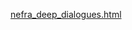 [nefra_deep_dialogues.html](https://github.com/user-attachments/files/22608122/nefra_deep_dialogues.html)
<!DOCTYPE html>
<html lang="en">
<head>
  <meta charset="UTF-8" />
  <meta name="viewport" content="width=device-width, initial-scale=1.0"/>
  <title>Nefra — AI Perfume Muse (Deep Dialogues)</title>
  <link rel="icon" href="data:image/svg+xml,%3Csvg xmlns='http://www.w3.org/2000/svg' viewBox='0 0 64 64'%3E%3Ccircle cx='32' cy='32' r='30' fill='%23000'/%3E%3Ctext x='32' y='40' text-anchor='middle' font-size='32' fill='white'%3EN%3C/text%3E%3C/svg%3E">
  <meta property="og:title" content="Nefra — AI Perfume Muse">
  <meta property="og:description" content="Clickable prototype with deep multi-turn dialogues.">
  <meta property="og:type" content="website">
  <!-- Tailwind (CDN) -->
  <script src="https://cdn.tailwindcss.com"></script>
  <!-- React 18 UMD + Babel -->
  <script crossorigin src="https://unpkg.com/react@18/umd/react.development.js"></script>
  <script crossorigin src="https://unpkg.com/react-dom@18/umd/react-dom.development.js"></script>
  <script src="https://unpkg.com/@babel/standalone/babel.min.js"></script>
</head>
<body class="bg-gradient-to-b from-[#0b0b0c] to-[#161618] text-gray-900">
  <div id="root"></div>

  <script type="text/babel">
    const { useEffect, useRef, useState } = React;

    // --- Deep multi-turn dialogue scripts (conversational)
    const SCRIPTS = {
      romantic: {
        label: "Romantic Mood",
        turns: [
          { user: "I want something romantic.", nefra: "Romance can whisper close to the skin or bloom into the room. Do you want something \\u003cb\\u003eintimate\\u003c/b\\u003e or more \\u003cb\\u003eexpressive\\u003c/b\\u003e?" },
          { user: "Intimate.", nefra: "Then I’ll keep projection soft and textures creamy. Let me share three shades of romance—each with price, performance, seasonality, gender positioning, and a layering tip." },
          { user: "", nefra: "\\u003cb\\u003e1) Maison Francis Kurkdjian À la Rose (EDP)\\u003c/b\\u003e\\n\\u2022 Price: ~€200 (70ml)  \\n\\u2022 Performance: 6–7h, soft sillage (skin-close)  \\n\\u2022 Seasonality: Spring/Summer evenings  \\n\\u2022 Gender: Marketed feminine, \\u003ci\\u003etruly unisex in wear\\u003c/i\\u003e  \\n\\u2022 Layering: Rose lotion or Amyris body oil to extend the glow  \\n\\n\\u003ci\\u003eFeels like silk sheets at dawn, dew on rose petals—tender, luminous, elegant.\\u003c/i\\u003e" },
          { user: "", nefra: "\\u003cb\\u003e2) BDK Parfums Gris Charnel (EDP)\\u003c/b\\u003e\\n\\u2022 Price: ~€190 (100ml)  \\n\\u2022 Performance: 7–8h, discreet/moderate  \\n\\u2022 Seasonality: Autumn/Spring dinners  \\n\\u2022 Gender: Unisex  \\n\\u2022 Layering: Vanilla body cream to boost sandalwood creaminess  \\n\\n\\u003ci\\u003eFeels like fig skin and warm tea in a dim café—modern, sensual, slightly playful.\\u003c/i\\u003e" },
          { user: "", nefra: "\\u003cb\\u003e3) Chanel Coromandel (Les Exclusifs, EDP)\\u003c/b\\u003e\\n\\u2022 Price: ~€295 (75ml)  \\n\\u2022 Performance: 8–10h, moderate/room-halo if oversprayed  \\n\\u2022 Seasonality: Autumn/Winter nights  \\n\\u2022 Gender: Marketed feminine, commonly worn by men (truly unisex)  \\n\\u2022 Layering: Amber/vanilla cream to soften patchouli  \\n\\n\\u003ci\\u003eFeels like velvet curtains and lacquered wood—patchouli smoothed by vanilla/benzoin; a cashmere shawl for the soul.\\u003c/i\\u003e" },
          { user: "Which is best for a dinner date?", nefra: "For \\u003cb\\u003etender intimacy\\u003c/b\\u003e choose Gris Charnel. For \\u003cb\\u003eelegant delicacy\\u003c/b\\u003e choose À la Rose. If you want to be \\u003cb\\u003eremembered\\u003c/b\\u003e, Coromandel wraps you in quiet opulence." }
        ]
      },

      warmNight: {
        label: "Warm Night",
        turns: [
          { user: "I want something warm for the night.", nefra: "Warm can mean an \\u003cb\\u003eamber-spicy glow\\u003c/b\\u003e, \\u003cb\\u003esmoky mystery\\u003c/b\\u003e, or \\u003cb\\u003eboozy sweetness\\u003c/b\\u003e. Do you imagine modern lounge elegance or a classic, powerful aura?" },
          { user: "Modern lounge elegance.", nefra: "Then consider three paths—each warm, refined, and night-ready." },
          { user: "", nefra: "\\u003cb\\u003e1) Parfums de Marly Herod\\u003c/b\\u003e\\n\\u2022 Price: ~€220 (125ml)  \\n\\u2022 Performance: 8–9h, moderate  \\n\\u2022 Seasonality: Autumn/Winter nights  \\n\\u2022 Gender: Marketed masculine, comfortably unisex  \\n\\u2022 Layering: Vanilla lotion to smooth tobacco nuances  \\n\\n\\u003ci\\u003eTobacco leaf wrapped in vanilla/cinnamon—like sipping spiced whisky by a fire.\\u003c/i\\u003e" },
          { user: "", nefra: "\\u003cb\\u003e2) Amouage Interlude Black Iris\\u003c/b\\u003e\\n\\u2022 Price: ~€320 (100ml)  \\n\\u2022 Performance: 10–12h, strong  \\n\\u2022 Seasonality: Cool evenings, formal nights  \\n\\u2022 Gender: Masculine-marketed, often worn by women  \\n\\u2022 Layering: Woody body cream to tame the incense/leather  \\n\\n\\u003ci\\u003eSmoky amber with iris—mysterious, smooth, cathedral twilight in a bottle.\\u003c/i\\u003e" },
          { user: "", nefra: "\\u003cb\\u003e3) Kilian Angels’ Share\\u003c/b\\u003e\\n\\u2022 Price: ~€195 (50ml)  \\n\\u2022 Performance: 7–8h, moderate  \\n\\u2022 Seasonality: Autumn festive nights  \\n\\u2022 Gender: Unisex  \\n\\u2022 Layering: Amber body cream to amplify the gourmand warmth  \\n\\n\\u003ci\\u003eCognac, cinnamon, praline—silky, edible warmth; candlelit dessert and conversation.\\u003c/i\\u003e" },
          { user: "Which is most elegant for lounge dining?", nefra: "For a \\u003cb\\u003esmooth modern glow\\u003c/b\\u003e choose Angels’ Share. For a \\u003cb\\u003eclassic, reassuring warmth\\u003c/b\\u003e choose Herod. For \\u003cb\\u003emysterious, commanding elegance\\u003c/b\\u003e choose Interlude Black Iris." }
        ]
      },

      freshWork: {
        label: "Fresh for Work",
        turns: [
          { user: "I need something fresh for work.", nefra: "Shall we keep it \\u003cb\\u003ediscreet and professional\\u003c/b\\u003e for close quarters, or \\u003cb\\u003efresh but dynamic\\u003c/b\\u003e for open spaces?" },
          { user: "Discreet and professional.", nefra: "Here are three office-perfect choices, each polished and respectful." },
          { user: "", nefra: "\\u003cb\\u003e1) Acqua di Parma Colonia Essenza\\u003c/b\\u003e\\n\\u2022 Price: ~€140 (100ml)  \\n\\u2022 Performance: ~6h, discreet  \\n\\u2022 Seasonality: Spring/Summer mornings  \\n\\u2022 Gender: Masculine-marketed, citrus-musk is unisex  \\n\\u2022 Layering: Citrus lotion to brighten the opening  \\n\\n\\u003ci\\u003eCitrus, neroli, woods—like a perfectly pressed white shirt.\\u003c/i\\u003e" },
          { user: "", nefra: "\\u003cb\\u003e2) MFK Aqua Universalis Forte\\u003c/b\\u003e\\n\\u2022 Price: ~€215 (70ml)  \\n\\u2022 Performance: ~8h, polite  \\n\\u2022 Seasonality: Year-round; shines in spring/autumn  \\n\\u2022 Gender: Unisex  \\n\\u2022 Layering: Citrus shower gel underneath for extra sparkle  \\n\\n\\u003ci\\u003eClean laundry in a summer breeze—crisp, composed, impeccable.\\u003c/i\\u003e" },
          { user: "", nefra: "\\u003cb\\u003e3) Creed Aventus Cologne\\u003c/b\\u003e\\n\\u2022 Price: ~€245 (100ml)  \\n\\u2022 Performance: 8–9h, moderate  \\n\\u2022 Seasonality: Spring/Autumn  \\n\\u2022 Gender: Masculine-marketed; modern unisex appeal  \\n\\u2022 Layering: Vetiver cream to emphasize the green facet  \\n\\n\\u003ci\\u003eJuicy mandarin, ginger, vetiver—dynamic, confident, but office-friendly.\\u003c/i\\u003e" },
          { user: "Which suits long days?", nefra: "For \\u003cb\\u003eendurance\\u003c/b\\u003e choose Aventus Cologne. For \\u003cb\\u003esubtle elegance\\u003c/b\\u003e choose Aqua Universalis Forte. For \\u003cb\\u003eclassic safe professionalism\\u003c/b\\u003e choose Colonia Essenza." }
        ]
      },

      discontinued: {
        label: "Plum Japonais Alternatives",
        turns: [
          { user: "My favourite, Tom Ford Plum Japonais, is discontinued.", nefra: "Plum Japonais was dark fruit with spice (plum, cinnamon), amber, and oud—bold projection. I’ll suggest three alternatives across smoky, tropical, and spicy-amber moods." },
          { user: "", nefra: "\\u003cb\\u003e1) Serge Lutens Fille en Aiguilles\\u003c/b\\u003e\\n\\u2022 Price: ~€180 (100ml)  \\n\\u2022 Performance: ~8h, strong  \\n\\u2022 Seasonality: Autumn/Winter nights  \\n\\u2022 Gender: Unisex  \\n\\u2022 Layering: Incense oil to deepen resins  \\n\\n\\u003ci\\u003ePlum with pine and spice—smokier, resinous; a forest at dusk after rain.\\u003c/i\\u003e" },
          { user: "", nefra: "\\u003cb\\u003e2) Memo Tamarindo\\u003c/b\\u003e\\n\\u2022 Price: ~€230 (75ml)  \\n\\u2022 Performance: ~7h, moderate  \\n\\u2022 Seasonality: Spring/Summer evenings  \\n\\u2022 Gender: Unisex  \\n\\u2022 Layering: Sandalwood lotion for creamier drydown  \\n\\n\\u003ci\\u003eTropical fruit (pineapple) with cardamom—brighter, still opulent; golden dusk on the beach.\\u003c/i\\u003e" },
          { user: "", nefra: "\\u003cb\\u003e3) Masque Milano Tango\\u003c/b\\u003e\\n\\u2022 Price: ~€135 (35ml)  \\n\\u2022 Performance: 7–8h, moderate  \\n\\u2022 Seasonality: Evenings year-round  \\n\\u2022 Gender: Unisex  \\n\\u2022 Layering: Vanilla cream to heighten warmth  \\n\\n\\u003ci\\u003eAmber, cumin, benzoin—translates the spicy-amber soul of Plum Japonais in a smoother, intimate way.\\u003c/i\\u003e" },
          { user: "Which is closest in spirit?", nefra: "For \\u003cb\\u003eDNA proximity\\u003c/b\\u003e choose Fille en Aiguilles (smoky-plum). For a \\u003cb\\u003etropical reinterpretation\\u003c/b\\u003e choose Tamarindo. For a \\u003cb\\u003esmoother spicy-amber soul\\u003c/b\\u003e choose Tango." }
        ]
      },
    };

    // --- Helpers
    const uid = () => Math.random().toString(36).slice(2);

    function Bubble({ role, text }) {
      const isUser = role === "user";
      return (
        <div className={"w-full flex " + (isUser ? "justify-end" : "justify-start")}>
          <div
            className={
              "max-w-[80%] rounded-2xl px-4 py-3 shadow " +
              (isUser
                ? "bg-gray-900 text-white rounded-br-md"
                : "bg-[#fcfbf7] text-gray-900 border border-[#ece7df] rounded-bl-md")
            }
          >
            <p className="leading-relaxed whitespace-pre-line" dangerouslySetInnerHTML={{__html: text}}></p>
            <div className="mt-1 text-[10px] opacity-60 text-right">
              {isUser ? "You" : "Nefra"}
            </div>
          </div>
        </div>
      );
    }

    function NefraPrototype() {
      const [messages, setMessages] = useState([
        { id: uid(), role: "nefra", text: "Hello, I’m Nefra — your AI perfume muse. Tap a scenario below and I’ll guide you with deep, boutique-style advice." },
      ]);
      const [isPlaying, setIsPlaying] = useState(false);
      const logRef = useRef(null);

      useEffect(() => {
        if (logRef.current) {
          logRef.current.scrollTo({ top: logRef.current.scrollHeight, behavior: "smooth" });
        }
      }, [messages]);

      const sleep = (ms) => new Promise((r) => setTimeout(r, ms));

      const typewriterAppend = async (full) => {
        const id = uid();
        let current = "";
        setMessages((m) => [...m, { id, role: "nefra", text: current }]);
        for (const ch of full) {
          current += ch;
          setMessages((m) => m.map((msg) => (msg.id === id ? { ...msg, text: current } : msg)));
          await sleep(6);
        }
      };

      const playScript = async (key) => {
        if (isPlaying) return;
        setIsPlaying(true);
        const seq = SCRIPTS[key].turns;
        for (const t of seq) {
          if (t.user) setMessages((m) => [...m, { id: uid(), role: "user", text: t.user }]);
          await sleep(380);
          await typewriterAppend(t.nefra);
          await sleep(300);
        }
        setIsPlaying(false);
      };

      const reset = () => {
        setMessages([{ id: uid(), role: "nefra", text: "Hello, I’m Nefra — your AI perfume muse. Tap a scenario below and I’ll guide you with deep, boutique-style advice." }]);
      };

      return (
        <div className="min-h-screen w-full p-6">
          <div className="mx-auto max-w-3xl">
            {/* Header */}
            <div className="mb-4 flex items-center justify-between">
              <div className="flex items-center gap-3">
                <div className="h-10 w-10 rounded-2xl bg-gray-900 text-white grid place-items-center font-semibold">N</div>
                <div>
                  <h1 className="text-xl font-semibold text-white">Nefra — AI Perfume Muse</h1>
                  <p className="text-sm text-gray-300">Clickable prototype • deep multi-turn dialogues with prices, performance, seasonality, gender & layering</p>
                </div>
              </div>
              <button onClick={reset} className="px-3 py-2 rounded-xl bg-white border border-gray-200 text-sm shadow hover:shadow-md">Reset</button>
            </div>

            {/* Chat Card */}
            <div className="rounded-2xl bg-white shadow-lg border border-[#ece7df] overflow-hidden">
              <div ref={logRef} className="h-[60vh] overflow-y-auto p-4 space-y-3 bg-white">
                {messages.map((m) => (
                  <Bubble key={m.id} role={m.role} text={m.text} />
                ))}
              </div>

              {/* Controls */}
              <div className="border-t border-[#ece7df] p-4">
                <div className="grid grid-cols-2 md:grid-cols-4 gap-2">
                  {Object.entries(SCRIPTS).map(([key, cfg]) => (
                    <button
                      key={key}
                      onClick={() => playScript(key)}
                      disabled={isPlaying}
                      className={
                        "rounded-xl px-3 py-2 text-sm shadow " +
                        (isPlaying ? "bg-gray-100 text-gray-400 border border-gray-200" : "bg-gray-900 text-white hover:shadow-md")
                      }
                    >
                      {cfg.label}
                    </button>
                  ))}
                </div>
                <div className="mt-3 text-xs text-gray-500">
                  Tip: You can edit prices, names, and copy inside the <code>SCRIPTS</code> object above.
                </div>
              </div>
            </div>

            {/* Footer notes */}
            <div className="mt-6 text-[12px] text-gray-300">
              <p>Disclaimer: Prices are indicative EUR boutique pricing; performance varies by skin, weather, and application. Gender labels reflect marketing, not wearability.</p>
            </div>
          </div>
        </div>
      );
    }

    const root = ReactDOM.createRoot(document.getElementById("root"));
    root.render(<NefraPrototype />);
  </script>
</body>
</html>
